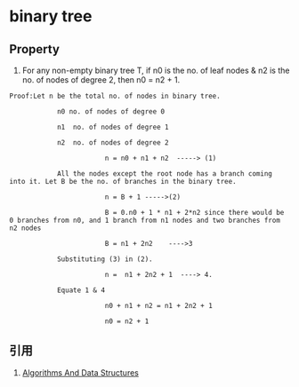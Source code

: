 # binary tree

## Property

1. For any non-empty binary tree T, if n0 is the no. of leaf nodes & n2 is the no. of nodes of degree 2, then n0 = n2 + 1.
```
Proof:Let n be the total no. of nodes in binary tree.

            n0 no. of nodes of degree 0

            n1  no. of nodes of degree 1

            n2  no. of nodes of degree 2

                        n = n0 + n1 + n2  -----> (1)

            All the nodes except the root node has a branch coming into it. Let B be the no. of branches in the binary tree.

                        n = B + 1 ----->(2)

                        B = 0.n0 + 1 * n1 + 2*n2 since there would be 0 branches from n0, and 1 branch from n1 nodes and two branches from n2 nodes

                        B = n1 + 2n2    ---->3

            Substituting (3) in (2).

                        n =  n1 + 2n2 + 1  ----> 4.

            Equate 1 & 4

                        n0 + n1 + n2 = n1 + 2n2 + 1

                        n0 = n2 + 1
```

## 引用

1. [Algorithms And Data Structures](http://cs-algorithms-and-datastructures.blogspot.com/2012/11/some-basics-about-trees.html)